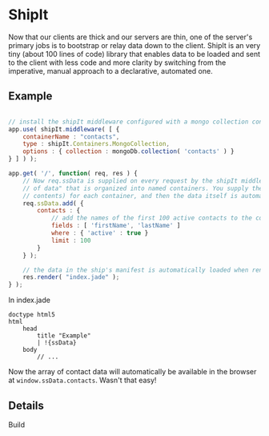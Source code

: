 
# ShipIt

Now that our clients are thick and our servers are thin, one of the server's primary jobs is to bootstrap or relay data down to the client. ShipIt is an very tiny (about 100 lines of code) library that enables data to be loaded and sent to the client with less code and more clarity by switching from the imperative, manual approach to a declarative, automated one.

## Example


```javascript

// install the shipIt middleware configured with a mongo collection container named 'contacts'
app.use( shipIt.middleware( [ {
	containerName : "contacts",
	type : shipIt.Containers.MongoCollection,
	options : { collection : mongoDb.collection( 'contacts' ) }
} ] ) );

app.get( '/', function( req, res ) {
	// Now req.ssData is supplied on every request by the shipIt middleware. Think of it as a "boat
	// of data" that is organized into named containers. You supply the manifest (i.e. list of 
	// contents) for each container, and then the data itself is automatically loaded for you.
	req.ssData.add( {
		contacts : {
			// add the names of the first 100 active contacts to the container's manifest
			fields : [ 'firstName', 'lastName' ]
			where : { 'active' : true }
			limit : 100
		}
	} );

	// the data in the ship's manifest is automatically loaded when render is called
	res.render( "index.jade" );
} );
```

In index.jade

```jade
doctype html5
html
	head
		title "Example"
		| !{ssData}
	body
		// ...
```

Now the array of contact data will automatically be available in the browser at `window.ssData.contacts`. Wasn't that easy!

## Details

Build 